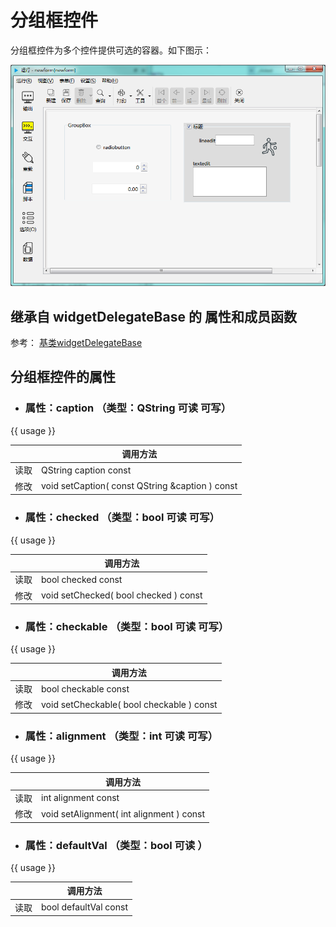 # 分组框控件

分组框控件为多个控件提供可选的容器。如下图示：

![example](2-11-01.png)

## 继承自 widgetDelegateBase 的 属性和成员函数

参考： [基类widgetDelegateBase](2-2-base)

## 分组框控件的属性

- ### 属性：caption （类型：QString 可读 可写）

{{ usage }}

| |调用方法|
| - | - |
|读取|QString caption const|
|修改|void setCaption( const QString &caption ) const|


- ### 属性：checked （类型：bool 可读 可写）

{{ usage }}

| |调用方法|
| - | - |
|读取|bool checked const|
|修改|void setChecked( bool checked ) const|


- ### 属性：checkable （类型：bool 可读 可写）

{{ usage }}

| |调用方法|
| - | - |
|读取|bool checkable const|
|修改|void setCheckable( bool checkable ) const|


- ### 属性：alignment （类型：int 可读 可写）

{{ usage }}

| |调用方法|
| - | - |
|读取|int alignment const|
|修改|void setAlignment( int alignment ) const|


- ### 属性：defaultVal （类型：bool 可读 ）

{{ usage }}

| |调用方法|
| - | - |
|读取|bool defaultVal const|




